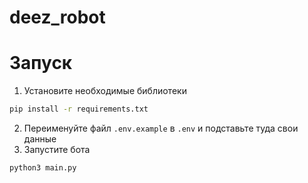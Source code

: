 # deez_robot

# Запуск
1. Установите необходимые библиотеки
```bash 
pip install -r requirements.txt
```
2. Переименуйте файл `.env.example` в `.env` и подставьте туда свои данные
3. Запустите бота
```bash
python3 main.py
```
